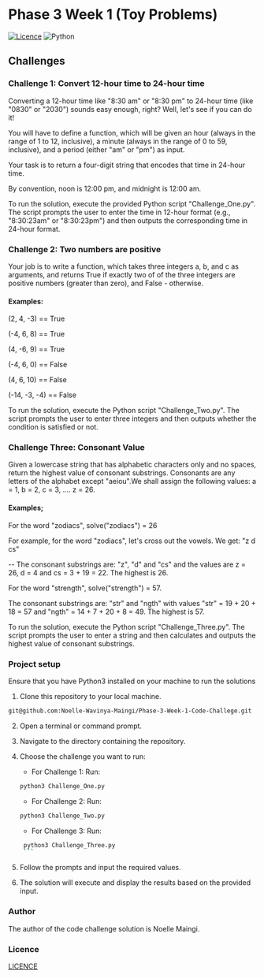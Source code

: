 # Phase 3 Week 1 (Toy Problems)

[![Licence](https://img.shields.io/github/license/Ileriayo/markdown-badges?style=for-the-badge)](./LICENSE)
![Python](https://img.shields.io/badge/Python-FFD43B?style=for-the-badge&logo=python&logoColor=blue)

## Challenges

### Challenge 1: Convert 12-hour time to 24-hour time
Converting a 12-hour time like "8:30 am" or "8:30 pm" to 24-hour time (like "0830" or "2030") sounds easy enough, right? Well, let's see if you can do it!

You will have to define a function, which will be given an hour (always in the range of 1 to 12, inclusive), a minute (always in the range of 0 to 59, inclusive), and a period (either "am" or "pm") as input.

Your task is to return a four-digit string that encodes that time in 24-hour time.

By convention, noon is 12:00 pm, and midnight is 12:00 am.

To run the solution, execute the provided Python script "Challenge_One.py". The script prompts the user to enter the time in 12-hour format (e.g., "8:30:23am" or "8:30:23pm") and then outputs the corresponding time in 24-hour format.


### Challenge 2: Two numbers are positive
Your job is to write a function, which takes three integers a, b, and c as arguments, and returns True if exactly two of of the three integers are positive numbers (greater than zero), and False - otherwise.

#### Examples:
(2, 4, -3) == True

(-4, 6, 8) == True

(4, -6, 9) == True

(-4, 6, 0) == False

(4, 6, 10) == False

(-14, -3, -4) == False

To run the solution, execute the Python script "Challenge_Two.py". The script prompts the user to enter three integers and then outputs whether the condition is satisfied or not.

### Challenge Three: Consonant Value
Given a lowercase string that has alphabetic characters only and no spaces, return the highest value of consonant substrings. Consonants are any letters of the alphabet except "aeiou".We shall assign the following values: a = 1, b = 2, c = 3, .... z = 26.

#### Examples;
For the word "zodiacs", solve("zodiacs") = 26

For example, for the word "zodiacs", let's cross out the vowels. We get: "z d cs"

-- The consonant substrings are: "z", "d" and "cs" and the values are z = 26, d = 4 and cs = 3 + 19 = 22. The highest is 26.

For the word "strength", solve("strength") = 57.

The consonant substrings are: "str" and "ngth" with values "str" = 19 + 20 + 18 = 57 and "ngth" = 14 + 7 + 20 + 8 = 49. The highest is 57.

To run the solution, execute the Python script "Challenge_Three.py". The script prompts the user to enter a string and then calculates and outputs the highest value of consonant substrings.


### Project setup
Ensure that you have Python3 installed on your machine to run the solutions

1. Clone this repository to your local machine.
```sh
git@github.com:Noelle-Wavinya-Maingi/Phase-3-Week-1-Code-Challege.git
```

2. Open a terminal or command prompt.

3. Navigate to the directory containing the repository.

4. Choose the challenge you want to run:
    - For Challenge 1:  Run:
    ```sh 
    python3 Challenge_One.py 
    ```

     - For Challenge 2:  Run:
     ```sh 
     python3 Challenge_Two.py 
     ```

      - For Challenge 3:  Run: 
      ```sh
       python3 Challenge_Three.py 
       ```

5. Follow the prompts and input the required values.

6. The solution will execute and display the results based on the provided input.

### Author
The author of the code challenge solution is Noelle Maingi.

### Licence
 [LICENCE](LICENCE)
